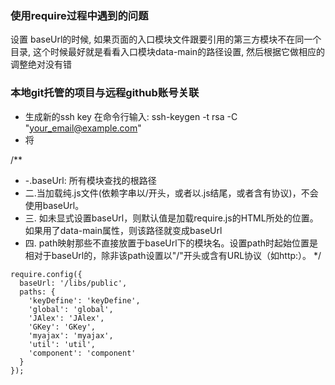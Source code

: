 ### 使用require过程中遇到的问题

设置 baseUrl的时候, 如果页面的入口模块文件跟要引用的第三方模块不在同一个目录, 这个时候最好就是看看入口模块data-main的路径设置, 然后根据它做相应的调整绝对没有错

### 本地git托管的项目与远程github账号关联
- 生成新的ssh key  在命令行输入: ssh-keygen -t rsa -C "your_email@example.com"
- 将



/**
 * -.baseUrl: 所有模块查找的根路径
 * 二.当加载纯.js文件(依赖字串以/开头，或者以.js结尾，或者含有协议)，不会使用baseUrl。
 * 三. 如未显式设置baseUrl，则默认值是加载require.js的HTML所处的位置。如果用了data-main属性，则该路径就变成baseUrl
 * 四. path映射那些不直接放置于baseUrl下的模块名。设置path时起始位置是相对于baseUrl的，除非该path设置以"/"开头或含有URL协议（如http:）。
 */
```
require.config({
  baseUrl: '/libs/public',
  paths: {
    'keyDefine': 'keyDefine',
    'global': 'global',
    'JAlex': 'JAlex',
    'GKey': 'GKey',
    'myajax': 'myajax',
    'util': 'util',
    'component': 'component'
  }
});
````
